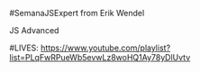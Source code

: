 #SemanaJSExpert from Erik Wendel

JS Advanced

#LIVES:
https://www.youtube.com/playlist?list=PLqFwRPueWb5evwLz8woHQ1Ay78yDlUvtv

